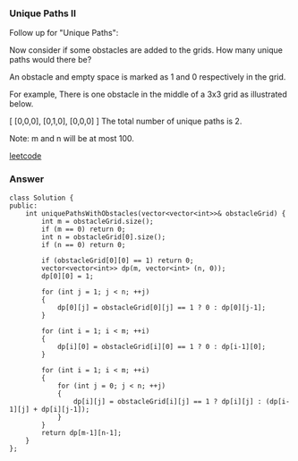 ### Unique Paths II
Follow up for "Unique Paths":

Now consider if some obstacles are added to the grids. How many unique paths would there be?

An obstacle and empty space is marked as 1 and 0 respectively in the grid.

For example,
There is one obstacle in the middle of a 3x3 grid as illustrated below.

[
  [0,0,0],
  [0,1,0],
  [0,0,0]
]
The total number of unique paths is 2.

Note: m and n will be at most 100.

[leetcode](https://leetcode.com/problems/unique-paths-ii/description/)

### Answer 

	class Solution {
	public:
	    int uniquePathsWithObstacles(vector<vector<int>>& obstacleGrid) {
	        int m = obstacleGrid.size();
	        if (m == 0) return 0;
	        int n = obstacleGrid[0].size();
	        if (n == 0) return 0;
	        
	        if (obstacleGrid[0][0] == 1) return 0;
	        vector<vector<int>> dp(m, vector<int> (n, 0));
	        dp[0][0] = 1;
	        
	        for (int j = 1; j < n; ++j)
	        {
	            dp[0][j] = obstacleGrid[0][j] == 1 ? 0 : dp[0][j-1];
	        }
	        
	        for (int i = 1; i < m; ++i)
	        {
	            dp[i][0] = obstacleGrid[i][0] == 1 ? 0 : dp[i-1][0];
	        }
	        
	        for (int i = 1; i < m; ++i)
	        {
	            for (int j = 0; j < n; ++j)
	            {
	                dp[i][j] = obstacleGrid[i][j] == 1 ? dp[i][j] : (dp[i-1][j] + dp[i][j-1]);
	            }
	        }
	        return dp[m-1][n-1];
	    }
	};